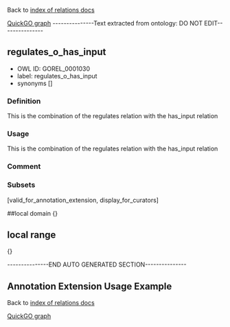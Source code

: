 Back to [index of relations docs](https://github.com/geneontology/annotation_extensions/tree/master/doc)

[QuickGO graph](www.ebi.ac.uk/QuickGO/AnnotationExtensionRelations.html)
---------------Text extracted from ontology: DO NOT EDIT---------------

## regulates_o_has_input
* OWL ID: GOREL_0001030
* label: regulates_o_has_input
* synonyms
[]

### Definition
This is the combination of the regulates relation with the has_input relation

### Usage
This is the combination of the regulates relation with the has_input relation

### Comment


### Subsets
[valid_for_annotation_extension, display_for_curators]

##local domain
{}

## local range
{}

---------------END AUTO GENERATED SECTION---------------

























Annotation Extension Usage Example
----------------------------------

Back to [index of relations docs](https://github.com/geneontology/annotation_extensions/tree/master/doc)

[QuickGO graph](www.ebi.ac.uk/QuickGO/AnnotationExtensionRelations.html)